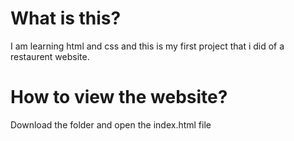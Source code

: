 # What is this?

I am learning html and css and this is my first project that i did of a restaurent website.

# How to view the website?

Download the folder and open the index.html file
